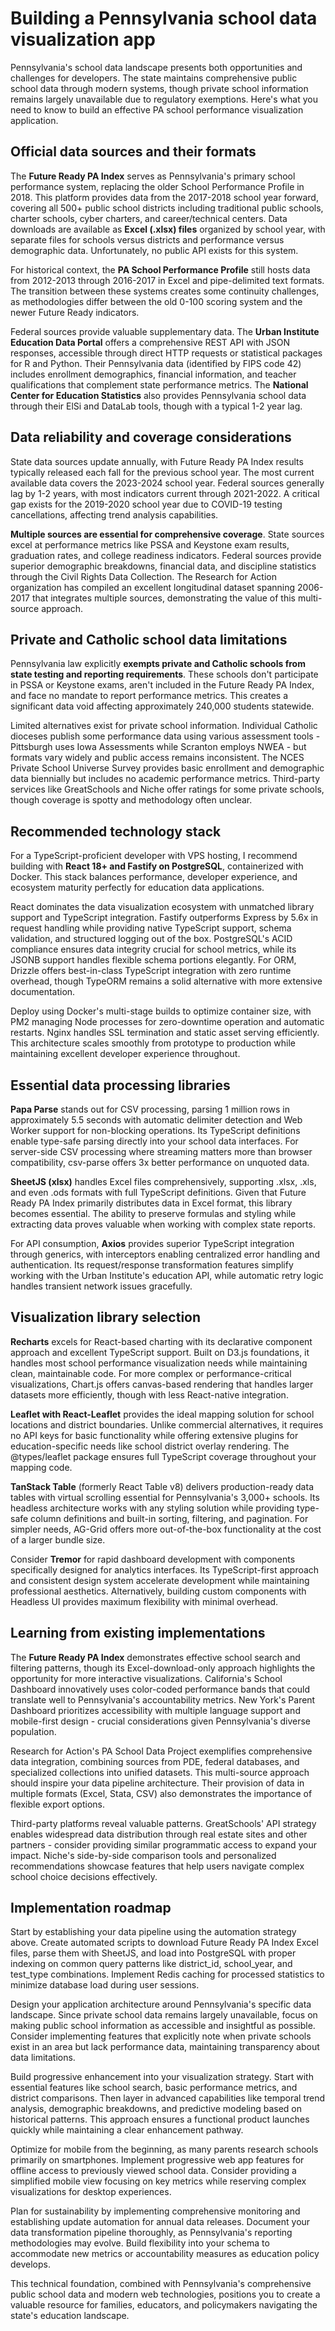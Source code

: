 # Building a Pennsylvania school data visualization app

Pennsylvania's school data landscape presents both opportunities and challenges for developers. The state maintains comprehensive public school data through modern systems, though private school information remains largely unavailable due to regulatory exemptions. Here's what you need to know to build an effective PA school performance visualization application.

## Official data sources and their formats

The **Future Ready PA Index** serves as Pennsylvania's primary school performance system, replacing the older School Performance Profile in 2018. This platform provides data from the 2017-2018 school year forward, covering all 500+ public school districts including traditional public schools, charter schools, cyber charters, and career/technical centers. Data downloads are available as **Excel (.xlsx) files** organized by school year, with separate files for schools versus districts and performance versus demographic data. Unfortunately, no public API exists for this system.

For historical context, the **PA School Performance Profile** still hosts data from 2012-2013 through 2016-2017 in Excel and pipe-delimited text formats. The transition between these systems creates some continuity challenges, as methodologies differ between the old 0-100 scoring system and the newer Future Ready indicators.

Federal sources provide valuable supplementary data. The **Urban Institute Education Data Portal** offers a comprehensive REST API with JSON responses, accessible through direct HTTP requests or statistical packages for R and Python. Their Pennsylvania data (identified by FIPS code 42) includes enrollment demographics, financial information, and teacher qualifications that complement state performance metrics. The **National Center for Education Statistics** also provides Pennsylvania school data through their ElSi and DataLab tools, though with a typical 1-2 year lag.

## Data reliability and coverage considerations

State data sources update annually, with Future Ready PA Index results typically released each fall for the previous school year. The most current available data covers the 2023-2024 school year. Federal sources generally lag by 1-2 years, with most indicators current through 2021-2022. A critical gap exists for the 2019-2020 school year due to COVID-19 testing cancellations, affecting trend analysis capabilities.

**Multiple sources are essential for comprehensive coverage**. State sources excel at performance metrics like PSSA and Keystone exam results, graduation rates, and college readiness indicators. Federal sources provide superior demographic breakdowns, financial data, and discipline statistics through the Civil Rights Data Collection. The Research for Action organization has compiled an excellent longitudinal dataset spanning 2006-2017 that integrates multiple sources, demonstrating the value of this multi-source approach.

## Private and Catholic school data limitations

Pennsylvania law explicitly **exempts private and Catholic schools from state testing and reporting requirements**. These schools don't participate in PSSA or Keystone exams, aren't included in the Future Ready PA Index, and face no mandate to report performance metrics. This creates a significant data void affecting approximately 240,000 students statewide.

Limited alternatives exist for private school information. Individual Catholic dioceses publish some performance data using various assessment tools - Pittsburgh uses Iowa Assessments while Scranton employs NWEA - but formats vary widely and public access remains inconsistent. The NCES Private School Universe Survey provides basic enrollment and demographic data biennially but includes no academic performance metrics. Third-party services like GreatSchools and Niche offer ratings for some private schools, though coverage is spotty and methodology often unclear.

## Recommended technology stack

For a TypeScript-proficient developer with VPS hosting, I recommend building with **React 18+ and Fastify on PostgreSQL**, containerized with Docker. This stack balances performance, developer experience, and ecosystem maturity perfectly for education data applications.

React dominates the data visualization ecosystem with unmatched library support and TypeScript integration. Fastify outperforms Express by 5.6x in request handling while providing native TypeScript support, schema validation, and structured logging out of the box. PostgreSQL's ACID compliance ensures data integrity crucial for school metrics, while its JSONB support handles flexible schema portions elegantly. For ORM, Drizzle offers best-in-class TypeScript integration with zero runtime overhead, though TypeORM remains a solid alternative with more extensive documentation.

Deploy using Docker's multi-stage builds to optimize container size, with PM2 managing Node processes for zero-downtime operation and automatic restarts. Nginx handles SSL termination and static asset serving efficiently. This architecture scales smoothly from prototype to production while maintaining excellent developer experience throughout.

## Essential data processing libraries

**Papa Parse** stands out for CSV processing, parsing 1 million rows in approximately 5.5 seconds with automatic delimiter detection and Web Worker support for non-blocking operations. Its TypeScript definitions enable type-safe parsing directly into your school data interfaces. For server-side CSV processing where streaming matters more than browser compatibility, csv-parse offers 3x better performance on unquoted data.

**SheetJS (xlsx)** handles Excel files comprehensively, supporting .xlsx, .xls, and even .ods formats with full TypeScript definitions. Given that Future Ready PA Index primarily distributes data in Excel format, this library becomes essential. The ability to preserve formulas and styling while extracting data proves valuable when working with complex state reports.

For API consumption, **Axios** provides superior TypeScript integration through generics, with interceptors enabling centralized error handling and authentication. Its request/response transformation features simplify working with the Urban Institute's education API, while automatic retry logic handles transient network issues gracefully.

## Visualization library selection

**Recharts** excels for React-based charting with its declarative component approach and excellent TypeScript support. Built on D3.js foundations, it handles most school performance visualization needs while maintaining clean, maintainable code. For more complex or performance-critical visualizations, Chart.js offers canvas-based rendering that handles larger datasets more efficiently, though with less React-native integration.

**Leaflet with React-Leaflet** provides the ideal mapping solution for school locations and district boundaries. Unlike commercial alternatives, it requires no API keys for basic functionality while offering extensive plugins for education-specific needs like school district overlay rendering. The @types/leaflet package ensures full TypeScript coverage throughout your mapping code.

**TanStack Table** (formerly React Table v8) delivers production-ready data tables with virtual scrolling essential for Pennsylvania's 3,000+ schools. Its headless architecture works with any styling solution while providing type-safe column definitions and built-in sorting, filtering, and pagination. For simpler needs, AG-Grid offers more out-of-the-box functionality at the cost of a larger bundle size.

Consider **Tremor** for rapid dashboard development with components specifically designed for analytics interfaces. Its TypeScript-first approach and consistent design system accelerate development while maintaining professional aesthetics. Alternatively, building custom components with Headless UI provides maximum flexibility with minimal overhead.

## Learning from existing implementations

The **Future Ready PA Index** demonstrates effective school search and filtering patterns, though its Excel-download-only approach highlights the opportunity for more interactive visualizations. California's School Dashboard innovatively uses color-coded performance bands that could translate well to Pennsylvania's accountability metrics. New York's Parent Dashboard prioritizes accessibility with multiple language support and mobile-first design - crucial considerations given Pennsylvania's diverse population.

Research for Action's PA School Data Project exemplifies comprehensive data integration, combining sources from PDE, federal databases, and specialized collections into unified datasets. This multi-source approach should inspire your data pipeline architecture. Their provision of data in multiple formats (Excel, Stata, CSV) also demonstrates the importance of flexible export options.

Third-party platforms reveal valuable patterns. GreatSchools' API strategy enables widespread data distribution through real estate sites and other partners - consider providing similar programmatic access to expand your impact. Niche's side-by-side comparison tools and personalized recommendations showcase features that help users navigate complex school choice decisions effectively.

## Implementation roadmap

Start by establishing your data pipeline using the automation strategy above. Create automated scripts to download Future Ready PA Index Excel files, parse them with SheetJS, and load into PostgreSQL with proper indexing on common query patterns like district_id, school_year, and test_type combinations. Implement Redis caching for processed statistics to minimize database load during user sessions.

Design your application architecture around Pennsylvania's specific data landscape. Since private school data remains largely unavailable, focus on making public school information as accessible and insightful as possible. Consider implementing features that explicitly note when private schools exist in an area but lack performance data, maintaining transparency about data limitations.

Build progressive enhancement into your visualization strategy. Start with essential features like school search, basic performance metrics, and district comparisons. Then layer in advanced capabilities like temporal trend analysis, demographic breakdowns, and predictive modeling based on historical patterns. This approach ensures a functional product launches quickly while maintaining a clear enhancement pathway.

Optimize for mobile from the beginning, as many parents research schools primarily on smartphones. Implement progressive web app features for offline access to previously viewed school data. Consider providing a simplified mobile view focusing on key metrics while reserving complex visualizations for desktop experiences.

Plan for sustainability by implementing comprehensive monitoring and establishing update automation for annual data releases. Document your data transformation pipeline thoroughly, as Pennsylvania's reporting methodologies may evolve. Build flexibility into your schema to accommodate new metrics or accountability measures as education policy develops.

This technical foundation, combined with Pennsylvania's comprehensive public school data and modern web technologies, positions you to create a valuable resource for families, educators, and policymakers navigating the state's education landscape.